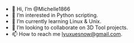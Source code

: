 - 👋 Hi, I’m @Michelle1866
- 👀 I’m interested in Python scripting.
- 🌱 I’m currently learning Linux & Unix.
- 💞️ I’m looking to collaborate on 3D Tool projects.
- 📫 How to reach me lyuxuesnow@gmail.com.

<!---
Michelle1866/Michelle1866 is a ✨ special ✨ repository because its `README.md` (this file) appears on your GitHub profile.
You can click the Preview link to take a look at your changes.
--->
